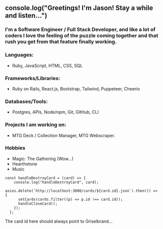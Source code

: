 ## console.log("Greetings! I'm Jason! Stay a while and listen...")

### I'm a Software Engineer / Full Stack Developer, and like a lot of coders I love the feeling of the puzzle coming together and that rush you get from that feature finally working.
### Languages:  
- Ruby, JavaScript, HTML, CSS, SQL
### Frameworks/Libraries:  
- Ruby on Rails, React.js, Bootstrap, Tailwind, Puppeteer, Cheerio
### Databases/Tools:  
- Postgres, APIs, Node/npm, Git, GitHub, CLI

### Projects I am working on:
- MTG Deck / Collection Manager, MTG Webscraper.

### Hobbies
- Magic: The Gathering (Wow...)
- Hearthstone
- Music

```
const handleDestroyCard = (card) => {
    console.log("handleDestroyCard", card);
    axios.delete(`http://localhost:3000/cards/${card.id}.json`).then(() => {
      setCards(cards.filter((p) => p.id !== card.id));
      handleCloseCard();
    });
  };
```
The card id here should always point to Griselbrand...
